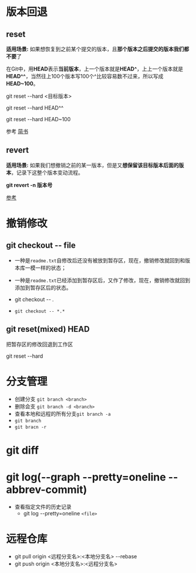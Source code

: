 # 版本回退

## reset

**适用场景:** 如果想恢复到之前某个提交的版本，且**那个版本之后提交的版本我们都不要**了

在Git中，用**HEAD**表示**当前版本**，上一个版本就是**HEAD^**，上上一个版本就是**HEAD^^**，当然往上100个版本写100个^比较容易数不过来，所以写成**HEAD~100**。

git reset --hard <目标版本>

git reset --hard HEAD^^

git reset --hard HEAD~100

参考 [简书](https://www.jianshu.com/p/c2ec5f06cf1a)

## revert

**适用场景:** 如果我们想撤销之前的某一版本，但是又**想保留该目标版本后面的版本**，记录下这整个版本变动流程。

**git revert -n 版本号**

[参考](https://blog.csdn.net/yxlshk/article/details/79944535)

# 撤销修改

## git checkout -- file

- 一种是`readme.txt`自修改后还没有被放到暂存区，现在，撤销修改就回到和版本库一模一样的状态；

- 一种是`readme.txt`已经添加到暂存区后，又作了修改，现在，撤销修改就回到添加到暂存区后的状态。
- git checkout -- *.*
- `git checkout -- *.*`

## git reset(mixed) HEAD <file>

把暂存区的修改回退到工作区

git reset --hard

# 分支管理

- 创建分支 `git branch <branch>`
- 删除会支 `git branch -d <branch>`
- 查看本地和远程的所有分支`git branch -a`
- `git branch`
- `git bracn -r`

# git diff

# git log(--graph --pretty=oneline --abbrev-commit)

- 查看指定文件的历史记录
  - git log --pretty=oneline `<file>`

# 远程仓库

- git pull origin  <远程分支名>:<本地分支名> --rebase
- git push origin <本地分支名>:<远程分支名>